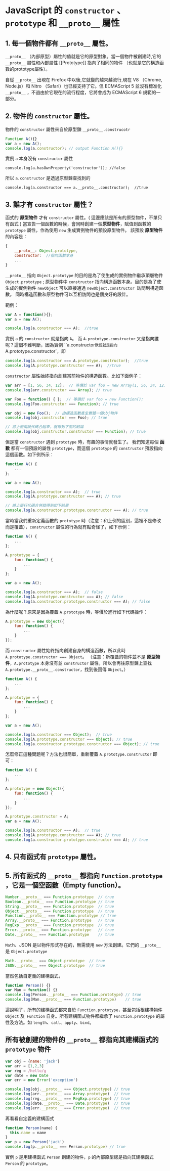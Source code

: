 # JavaScript 的 `constructor` 、 `prototype` 和 `__proto__` 屬性

## 1. 每一個物件都有 `__proto__` 屬性。

`__proto__` （內部原型）屬性的值就是它的原型對象。當一個物件被創建時,它的 `__proto__` 屬性和內部屬性 [[Prototype]] 指向了相同的物件 （也就是它的構造函數的prototype屬性）。

自從 `__proto__` 出現在 Firefox 中以後,它就變的越來越流行,現在 V8 （Chrome, Node.js）和 Nitro （Safari）也已經支持了它。但 ECMAScript 5 並沒有標准化 `__proto__` ，不過由於它現在的流行程度，它將會成为 ECMAScript 6 規範的一部分。

## 2. 物件的 `constructor` 屬性。
物件的 `constructor` 屬性來自於原型鍊 `__proto__.construcotr`

```javascript
Function A(){}
var a = new A();
console.log(a.constructor); // output Function A(){}
```

實例 `a` 本身沒有 `constructor` 屬性
```jaascript
console.log(a.hasOwnProperty('constructor')); //false
```
所以 `a.constructor` 是透過原型鍊查找到的
```jaascript
console.log(a.constructor === a.__proto__.constructor);  //true
```

## 3. 誰才有 `constructor` 屬性？

函式的 **原型物件** 才有 `constructor` 屬性。( 這邊應該是所有的原型物件，不單只有函式 )
當宣告一個函數的時候，會同時創建一個**原型物件**，賦值到函數的 `prototype` 屬性，作為使用 `new` 生成實例物件的預設原型物件。
該預設 **原型物件** 的內容是：

```javascript
{
    __proto__: Object.prototype,
    constructor:  //指向函數本身
    ...
}
```

`__proto__` 指向 `Object.prototype` 的目的是為了使生成的實例物件繼承頂層物件 `Object.prototype` ;
原型物件中 `constructor` 指向構造函數本身。目的是為了使生成的實例物件 `newObject` 可以直接通過 `newObject.constructor `訪問到構造函數。
同時構造函數和原型物件可以互相訪問也是個良好的設計。

範例：
```javascript
var A = function(){};  
var a = new A();

console.log(a.constructor === A);  //true
```

實例 `a` 的 `constructor` 就是指向 `A`。
而 `A.prototype.constructor` 又是指向誰呢？這個不難判斷，因為實例 ``a.constructor` 默認就是指向 `A.prototype.constructor`，即

```javascript
console.log(a.constructor === A.prototype.constructor);  //true  
console.log(A.prototype.constructor === A);  //true
```

`constructor` 屬性始終指向創建當前物件的構造函數。比如下面例子：

```javascript
var arr = [1, 56, 34, 12];  // 等價於 var foo = new Array(1, 56, 34, 12);  
console.log(arr.constructor === Array); // true  

var Foo = function() { };  // 等價於 var foo = new Function();  
console.log(Foo.constructor === Function); // true  

var obj = new Foo();  // 由構造函數產生實體一個obj物件  
console.log(obj.constructor === Foo); // true 

// 將上面兩段代碼合起來，就得到下面的結論  
console.log(obj.constructor.constructor === Function); // true 
```

但是當 `constructor` 遇到 `prototype` 時，有趣的事情就發生了。
我們知道每個 **函數** 都有一個預設的屬性 `prototype`，而這個 `prototype` 的 `constructor` 預設指向這個函數。如下例所示：

```javascript
function A() {  
    ... 
};  

var a = new A();  

console.log(a.constructor === A);  // true  
console.log(A.prototype.constructor === A); // true  

// 將上兩行代碼合併就得到如下結果  
console.log(a.constructor.prototype.constructor === A); // true 
```

當時當我們重新定義函數的 `prototype` 時（注意：和上例的區別，這裡不是修改而是覆蓋），`constructor` 屬性的行為就有點奇怪了，如下示例：

```javascript
function A() {  
    ...  
};

A.prototype = {  
    fun: function() {  
        ...  
    }  
};  

var a = new A();

console.log(a.constructor === A);  // false  
console.log(A.prototype.constructor === A); // false  
console.log(a.constructor.prototype.constructor === A); // false
```

為什麼呢？原來是因為覆蓋 `A.prototype` 時，等價於進行如下代碼操作：

```javaScript
A.prototype = new Object({  
    fun: function() {  
        ...  
    }  
});
```

而 `constructor` 屬性始終指向創建自身的構造函數，所以此時 `A.prototype.constructor === Object`。
（注意：新覆蓋的物件並不是 **原型物件**，`A.prototype` 本身沒有並 `constructor` 屬性，所以會再往原型鍊上查找 `A.prototype.__proto__.constructor`，找到後回傳 `Object`。）

```javascript
function A() {  
    ... 
};  

A.prototype = {  
    fun: function() {  
        ...
    }  
};  

var a = new A();

console.log(a.constructor === Object);  // true  
console.log(A.prototype.constructor === Object); // true  
console.log(a.constructor.prototype.constructor === Object); // true 
```

怎麼修正這種問題呢？方法也很簡單，重新覆蓋 `A.prototype.constructor` 即可：

```javascript
function A() {  
    ...
};

A.prototype = new Object({  
    fun: function() {  
        ...
    }  
}); 

A.prototype.constructor = A;  
var a = new A();  

console.log(a.constructor === A);  // true  
console.log(A.prototype.constructor === A); // true  
console.log(a.constructor.prototype.constructor === A); // true 
```

## 4. 只有函式有 `prototype` 屬性。

## 5. 所有函式的 `__proto__` 都指向 `Function.prototype` ，它是一個空函數（Empty function）。

```javascript
Number.__proto__ === Function.prototype  // true
Boolean.__proto__ === Function.prototype // true
String.__proto__ === Function.prototype  // true
Object.__proto__ === Function.prototype  // true
Function.__proto__ === Function.prototype // true 
Array.__proto__ === Function.prototype   // true
RegExp.__proto__ === Function.prototype  // true
Error.__proto__ === Function.prototype   // true
Date.__proto__ === Function.prototype    // true
```
`Mat`h、JSON 是以物件形式存在的，無需使用 `new` 方法創建。它們的 `__proto__` 是 `Object.prototype`

```javascript
Math.__proto__ === Object.prototype  // true 
JSON.__proto__ === Object.prototype  // true
```

當然包括自定義的建構函式，

```javascript
function Person() {}
var Man = function() {}
console.log(Person.__proto__ === Function.prototype) // true
console.log(Man.__proto__ === Function.prototype)    // true
```

這說明了，所有的建構函式都來自於 `Function.prototype`，甚至包括根建構物件 `Object` 及` Function` 自身。所有建構函式物件都繼承了 `Function.prototype` 的屬性及方法。如 `length`、`call`、`apply`、`bind`。

## 所有被創建的物件的 `__proto__` 都指向其建構函式的 `prototype` 物件

```javascript
var obj = {name: 'jack'}
var arr = [1,2,3]
var reg = /hello/g
var date = new Date
var err = new Error('exception')

console.log(obj.__proto__ === Object.prototype) // true
console.log(arr.__proto__ === Array.prototype)  // true
console.log(reg.__proto__ === RegExp.prototype) // true
console.log(date.__proto__ === Date.prototype)  // true
console.log(err.__proto__ === Error.prototype)  // true
```

再看看自定義的建構函式

```javascript
function Person(name) {
  this.name = name
}
var p = new Person('jack')
console.log(p.__proto__ === Person.prototype) // true
```

實例 `p` 是用建構函式 `Person` 創建的物件，`p` 的內部原型總是指向其建構函式 `Person` 的 `prototype`。
